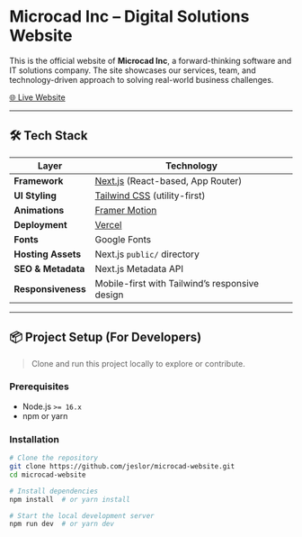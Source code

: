 # Microcad Inc – Digital Solutions Website

This is the official website of **Microcad Inc**, a forward-thinking software and IT solutions company. The site showcases our services, team, and technology-driven approach to solving real-world business challenges.

[🌐 Live Website](https://microcad-53g8.vercel.app)

---

## 🛠️ Tech Stack

| Layer             | Technology                                         |
|------------------|----------------------------------------------------|
| **Framework**     | [Next.js](https://nextjs.org/) (React-based, App Router) |
| **UI Styling**    | [Tailwind CSS](https://tailwindcss.com/) (utility-first) |
| **Animations**    | [Framer Motion](https://www.framer.com/motion/)   |
| **Deployment**    | [Vercel](https://vercel.com/)                      |
| **Fonts**         | Google Fonts                                       |
| **Hosting Assets**| Next.js `public/` directory                        |
| **SEO & Metadata**| Next.js Metadata API                               |
| **Responsiveness**| Mobile-first with Tailwind’s responsive design     |

---

## 📦 Project Setup (For Developers)

> Clone and run this project locally to explore or contribute.

### Prerequisites

- Node.js `>= 16.x`
- npm or yarn

### Installation

```bash
# Clone the repository
git clone https://github.com/jeslor/microcad-website.git
cd microcad-website

# Install dependencies
npm install  # or yarn install

# Start the local development server
npm run dev  # or yarn dev
